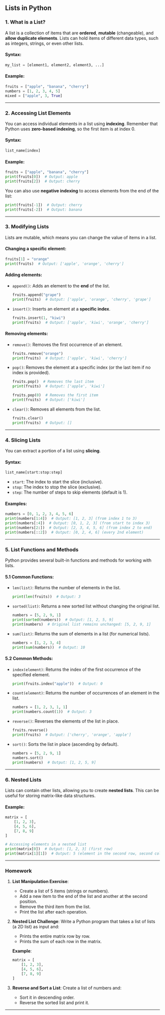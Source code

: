 ## **Lists in Python**

### **1. What is a List?**

A list is a collection of items that are **ordered**, **mutable** (changeable), and **allow duplicate elements**. Lists can hold items of different data types, such as integers, strings, or even other lists.

#### **Syntax**:
```python
my_list = [element1, element2, element3, ...]
```

#### **Example**:
```python
fruits = ["apple", "banana", "cherry"]
numbers = [1, 2, 3, 4, 5]
mixed = ["apple", 3, True]
```

---

### **2. Accessing List Elements**

You can access individual elements in a list using **indexing**. Remember that Python uses **zero-based indexing**, so the first item is at index 0.

#### **Syntax**:
```python
list_name[index]
```

#### **Example**:
```python
fruits = ["apple", "banana", "cherry"]
print(fruits[0])  # Output: apple
print(fruits[2])  # Output: cherry
```

You can also use **negative indexing** to access elements from the end of the list:
```python
print(fruits[-1])  # Output: cherry
print(fruits[-2])  # Output: banana
```

---

### **3. Modifying Lists**

Lists are mutable, which means you can change the value of items in a list.

#### **Changing a specific element**:
```python
fruits[1] = "orange"
print(fruits)  # Output: ['apple', 'orange', 'cherry']
```

#### **Adding elements**:
- `append()`: Adds an element to the **end** of the list.
  ```python
  fruits.append("grape")
  print(fruits)  # Output: ['apple', 'orange', 'cherry', 'grape']
  ```

- `insert()`: Inserts an element at a **specific index**.
  ```python
  fruits.insert(1, "kiwi")
  print(fruits)  # Output: ['apple', 'kiwi', 'orange', 'cherry']
  ```

#### **Removing elements**:
- `remove()`: Removes the first occurrence of an element.
  ```python
  fruits.remove("orange")
  print(fruits)  # Output: ['apple', 'kiwi', 'cherry']
  ```

- `pop()`: Removes the element at a specific index (or the last item if no index is provided).
  ```python
  fruits.pop()  # Removes the last item
  print(fruits)  # Output: ['apple', 'kiwi']
  
  fruits.pop(0)  # Removes the first item
  print(fruits)  # Output: ['kiwi']
  ```

- `clear()`: Removes all elements from the list.
  ```python
  fruits.clear()
  print(fruits)  # Output: []
  ```

---

### **4. Slicing Lists**

You can extract a portion of a list using **slicing**.

#### **Syntax**:
```python
list_name[start:stop:step]
```

- `start`: The index to start the slice (inclusive).
- `stop`: The index to stop the slice (exclusive).
- `step`: The number of steps to skip elements (default is 1).

#### **Examples**:
```python
numbers = [0, 1, 2, 3, 4, 5, 6]
print(numbers[1:4])  # Output: [1, 2, 3] (from index 1 to 3)
print(numbers[:4])  # Output: [0, 1, 2, 3] (from start to index 3)
print(numbers[2:])  # Output: [2, 3, 4, 5, 6] (from index 2 to end)
print(numbers[::2])  # Output: [0, 2, 4, 6] (every 2nd element)
```

---

### **5. List Functions and Methods**

Python provides several built-in functions and methods for working with lists.

#### **5.1 Common Functions**:
- `len(list)`: Returns the number of elements in the list.
  ```python
  print(len(fruits))  # Output: 3
  ```

- `sorted(list)`: Returns a new sorted list without changing the original list.
  ```python
  numbers = [5, 2, 9, 1]
  print(sorted(numbers))  # Output: [1, 2, 5, 9]
  print(numbers)  # Original list remains unchanged: [5, 2, 9, 1]
  ```

- `sum(list)`: Returns the sum of elements in a list (for numerical lists).
  ```python
  numbers = [1, 2, 3, 4]
  print(sum(numbers))  # Output: 10
  ```

#### **5.2 Common Methods**:
- `index(element)`: Returns the index of the first occurrence of the specified element.
  ```python
  print(fruits.index("apple"))  # Output: 0
  ```

- `count(element)`: Returns the number of occurrences of an element in the list.
  ```python
  numbers = [1, 2, 3, 1, 1]
  print(numbers.count(1))  # Output: 3
  ```

- `reverse()`: Reverses the elements of the list in place.
  ```python
  fruits.reverse()
  print(fruits)  # Output: ['cherry', 'orange', 'apple']
  ```

- `sort()`: Sorts the list in place (ascending by default).
  ```python
  numbers = [5, 2, 9, 1]
  numbers.sort()
  print(numbers)  # Output: [1, 2, 5, 9]
  ```

---

### **6. Nested Lists**

Lists can contain other lists, allowing you to create **nested lists**. This can be useful for storing matrix-like data structures.

#### **Example**:
```python
matrix = [
    [1, 2, 3],
    [4, 5, 6],
    [7, 8, 9]
]

# Accessing elements in a nested list
print(matrix[0])  # Output: [1, 2, 3] (first row)
print(matrix[1][1])  # Output: 5 (element in the second row, second column)
```

---

### **Homework**

1. **List Manipulation Exercise**:
   - Create a list of 5 items (strings or numbers).
   - Add a new item to the end of the list and another at the second position.
   - Remove the third item from the list.
   - Print the list after each operation.

2. **Nested List Challenge**:
   Write a Python program that takes a list of lists (a 2D list) as input and:
   - Prints the entire matrix row by row.
   - Prints the sum of each row in the matrix.
   
   **Example**:
   ```python
   matrix = [
       [1, 2, 3],
       [4, 5, 6],
       [7, 8, 9]
   ]
   ```

3. **Reverse and Sort a List**:
   Create a list of numbers and:
   - Sort it in descending order.
   - Reverse the sorted list and print it.

---
